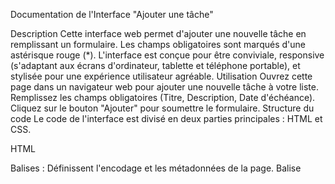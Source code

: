 Documentation de l'Interface "Ajouter une tâche"

Description
Cette interface web permet d'ajouter une nouvelle tâche en remplissant un formulaire. Les champs obligatoires sont marqués d'une astérisque rouge (*). L'interface est conçue pour être conviviale, responsive (s'adaptant aux écrans d'ordinateur, tablette et téléphone portable), et stylisée pour une expérience utilisateur agréable.
Utilisation
Ouvrez cette page dans un navigateur web pour ajouter une nouvelle tâche à votre liste.
Remplissez les champs obligatoires (Titre, Description, Date d'échéance).
Cliquez sur le bouton "Ajouter" pour soumettre le formulaire.
Structure du code
Le code de l'interface est divisé en deux parties principales : HTML et CSS.

HTML

Balises <meta> : Définissent l'encodage et les métadonnées de la page.
Balise <title> : Spécifie le titre de la page.
Lien vers Bootstrap : Inclut la bibliothèque Bootstrap 5 pour les icônes (le cas échéant).
Balise <style> : Contient les styles CSS personnalisés pour la page.

Structure du contenu HTML
<div class="container"> : Conteneur principal de la page.
<h1> : Titre de la page ("Ajouter une tâche").
<form> : Formulaire pour ajouter une nouvelle tâche.
Groupes de formulaire : Chaque groupe contient un label et un champ de saisie.
Labels : Les labels indiquent le nom des champs (Titre, Description, Date d'échéance).
Champs de saisie : Les champs de texte et de date sont utilisés pour entrer les informations de la tâche.
<button> : Bouton "Ajouter" pour soumettre le formulaire.

CSS

Le CSS personnalisé est inclus dans la balise <style> et est utilisé pour styliser la page.

Styles généraux :
La police de caractères par défaut est Arial, avec un arrière-plan gris clair et des marges supprimées.
Styles du formulaire :
Le formulaire est contenu dans un conteneur avec un fond blanc, des coins arrondis et une légère ombre.
Les groupes de formulaire ont une marge inférieure pour les espacer.

Styles des labels :
Les labels sont en gras et ont une couleur de texte spécifique.
Styles des champs de formulaire :
Les champs de texte et de date ont une largeur de 100%, une bordure grise, et des coins arrondis.

Style du bouton de soumission :
Le bouton a une couleur de fond bleue, du texte blanc, pas de bordure, et des coins arrondis.
Styles pour les écrans plus petits (responsive) :
L'espacement intérieur du formulaire est réduit pour les écrans plus petits.



